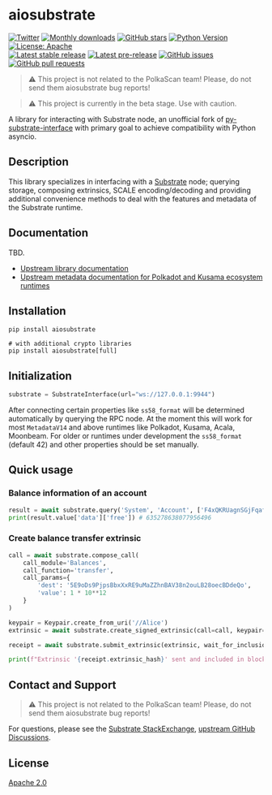 # aiosubstrate

[![Twitter](https://badgen.net/badge/icon/dipdup_io?icon=twitter&label=)](https://twitter.com/dipdup_io)
[![Monthly downloads](https://static.pepy.tech/badge/aiosubstrate/month)](https://pepy.tech/project/dipdup)
[![GitHub stars](https://img.shields.io/github/stars/dipdup-io/aiosubstrate?color=2c2c2c&style=plain)](https://github.com/dipdup-io/aiosubstrate)
[![Python Version](https://img.shields.io/pypi/pyversions/dipdup?color=2c2c2c)](https://www.python.org)
[![License: Apache](https://img.shields.io/github/license/dipdup-io/aiosubstrate?color=2c2c2c)](https://github.com/dipdup-io/aiosubstrate/blob/next/LICENSE)
<br>
[![Latest stable release](https://img.shields.io/github/v/release/dipdup-io/aiosubstrate?label=stable%20release&color=2c2c2c)](https://github.com/dipdup-io/aiosubstrate/releases)
[![Latest pre-release](https://img.shields.io/github/v/release/dipdup-io/aiosubstrate?include_prereleases&label=latest%20release&color=2c2c2c)](https://github.com/dipdup-io/aiosubstrate/releases)
[![GitHub issues](https://img.shields.io/github/issues/dipdup-io/aiosubstrate?color=2c2c2c)](https://github.com/dipdup-io/aiosubstrate/issues)
[![GitHub pull requests](https://img.shields.io/github/issues-pr/dipdup-io/aiosubstrate?color=2c2c2c)](https://github.com/dipdup-io/aiosubstrate/pulls)

> ⚠️ This project is not related to the PolkaScan team! Please, do not send them aiosubstrate bug reports!

> ⚠️ This project is currently in the beta stage. Use with caution.

A library for interacting with Substrate node, an unofficial fork of [py-substrate-interface](https://github.com/polkascan/py-substrate-interface) with primary goal to achieve compatibility with Python asyncio.

## Description

This library specializes in interfacing with a [Substrate](https://substrate.io/) node; querying storage, composing extrinsics, SCALE encoding/decoding and providing additional convenience methods to deal with the features and metadata of the Substrate runtime.

## Documentation

TBD.

- [Upstream library documentation](https://polkascan.github.io/py-substrate-interface/)
- [Upstream metadata documentation for Polkadot and Kusama ecosystem runtimes](https://polkascan.github.io/py-substrate-metadata-docs/)

## Installation

```shell
pip install aiosubstrate

# with additional crypto libraries
pip install aiosubstrate[full]
```

## Initialization

```python
substrate = SubstrateInterface(url="ws://127.0.0.1:9944")
```

After connecting certain properties like `ss58_format` will be determined automatically by querying the RPC node. At the moment this will work for most `MetadataV14` and above runtimes like Polkadot, Kusama, Acala, Moonbeam. For older or runtimes under development the `ss58_format` (default 42) and other properties should be set manually.

## Quick usage

### Balance information of an account

```python
result = await substrate.query('System', 'Account', ['F4xQKRUagnSGjFqafyhajLs94e7Vvzvr8ebwYJceKpr8R7T'])
print(result.value['data']['free']) # 635278638077956496
```

### Create balance transfer extrinsic

```python
call = await substrate.compose_call(
    call_module='Balances',
    call_function='transfer',
    call_params={
        'dest': '5E9oDs9PjpsBbxXxRE9uMaZZhnBAV38n2ouLB28oecBDdeQo',
        'value': 1 * 10**12
    }
)

keypair = Keypair.create_from_uri('//Alice')
extrinsic = await substrate.create_signed_extrinsic(call=call, keypair=keypair)

receipt = await substrate.submit_extrinsic(extrinsic, wait_for_inclusion=True)

print(f"Extrinsic '{receipt.extrinsic_hash}' sent and included in block '{receipt.block_hash}'")
```

## Contact and Support

> ⚠️ This project is not related to the PolkaScan team! Please, do not send them aiosubstrate bug reports!

For questions, please see the [Substrate StackExchange](https://substrate.stackexchange.com/questions/tagged/python), [upstream GitHub Discussions](https://github.com/polkascan/py-substrate-interface/discussions).

## License

[Apache 2.0](https://github.com/dipdup-io/aiosubstrate/blob/master/LICENSE)
